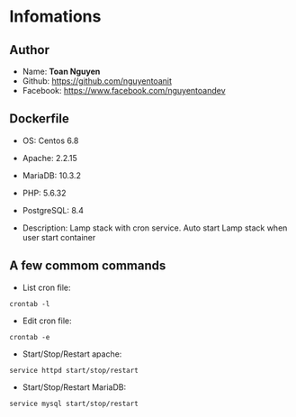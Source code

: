 # Infomations
## Author
- Name: **Toan Nguyen**
- Github: https://github.com/nguyentoanit
- Facebook: https://www.facebook.com/nguyentoandev

## Dockerfile
- OS: Centos 6.8
- Apache: 2.2.15
- MariaDB: 10.3.2
- PHP: 5.6.32
- PostgreSQL: 8.4

- Description: Lamp stack with cron service. Auto start Lamp stack when user start container

## A few commom commands
- List cron file:

```
crontab -l
```
- Edit cron file:

```
crontab -e
```
- Start/Stop/Restart apache:

```
service httpd start/stop/restart
```
- Start/Stop/Restart MariaDB:

```
service mysql start/stop/restart
```
